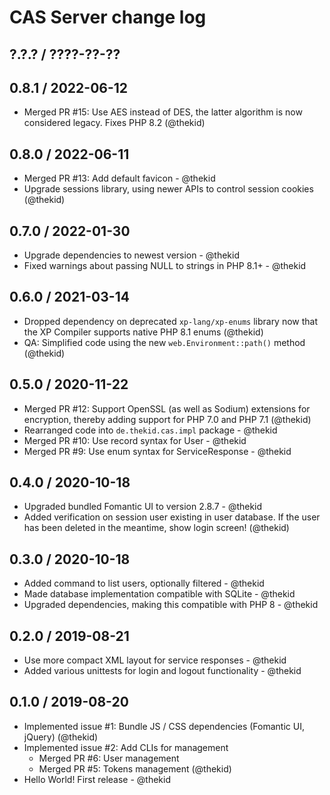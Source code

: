 CAS Server change log
=====================

## ?.?.? / ????-??-??

## 0.8.1 / 2022-06-12

* Merged PR #15: Use AES instead of DES, the latter algorithm is now
  considered legacy. Fixes PHP 8.2
  (@thekid)

## 0.8.0 / 2022-06-11

* Merged PR #13: Add default favicon - @thekid
* Upgrade sessions library, using newer APIs to control session cookies
  (@thekid)

## 0.7.0 / 2022-01-30

* Upgrade dependencies to newest version - @thekid
* Fixed warnings about passing NULL to strings in PHP 8.1+ - @thekid

## 0.6.0 / 2021-03-14

* Dropped dependency on deprecated `xp-lang/xp-enums` library now that
  the XP Compiler supports native PHP 8.1 enums
  (@thekid)
* QA: Simplified code using the new `web.Environment::path()` method
  (@thekid)

## 0.5.0 / 2020-11-22

* Merged PR #12: Support OpenSSL (as well as Sodium) extensions for
  encryption, thereby adding support for PHP 7.0 and PHP 7.1
  (@thekid)
* Rearranged code into `de.thekid.cas.impl` package - @thekid
* Merged PR #10: Use record syntax for User - @thekid
* Merged PR #9: Use enum syntax for ServiceResponse - @thekid

## 0.4.0 / 2020-10-18

* Upgraded bundled Fomantic UI to version 2.8.7 - @thekid
* Added verification on session user existing in user database. If the
  user has been deleted in the meantime, show login screen!
  (@thekid)

## 0.3.0 / 2020-10-18

* Added command to list users, optionally filtered - @thekid
* Made database implementation compatible with SQLite - @thekid
* Upgraded dependencies, making this compatible with PHP 8 - @thekid

## 0.2.0 / 2019-08-21

* Use more compact XML layout for service responses - @thekid
* Added various unittests for login and logout functionality - @thekid

## 0.1.0 / 2019-08-20

* Implemented issue #1: Bundle JS / CSS dependencies (Fomantic UI, jQuery)
  (@thekid)
* Implemented issue #2: Add CLIs for management
  - Merged PR #6: User management
  - Merged PR #5: Tokens management
  (@thekid)
* Hello World! First release - @thekid